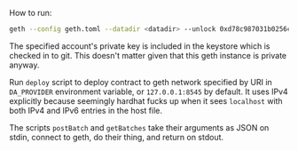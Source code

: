 How to run:

```bash
geth --config geth.toml --datadir <datadir> --unlock 0xd78c987031b0256c9ea6289185e151c25efd0e36 --mine --keystore ./geth_db/keystore/ --http --allow-insecure-unlock --password /dev/null
```

The specified account's private key is included in the keystore which is checked in to git.
This doesn't matter given that this geth instance is private anyway.

Run `deploy` script to deploy contract to geth network specified by URI in `DA_PROVIDER` environment variable,
or `127.0.0.1:8545` by default. It uses IPv4 explicitly because seemingly hardhat fucks up when it sees `localhost` with
both IPv4 and IPv6 entries in the host file.

The scripts `postBatch` and `getBatches` take their arguments as JSON on stdin, connect to geth,
do their thing, and return on stdout.
